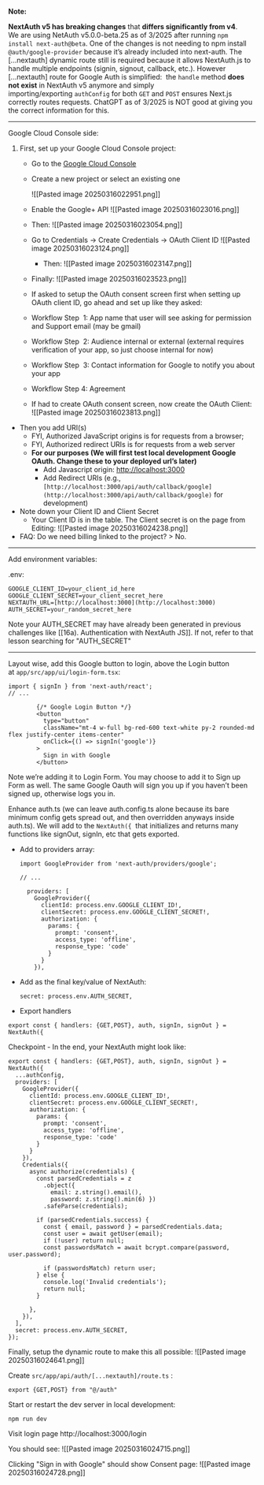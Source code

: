 **Note:**

**NextAuth v5 has breaking changes** that **differs significantly from v4**.  
We are using NetAuth v5.0.0-beta.25 as of 3/2025 after running `npm install next-auth@beta`. One of the changes is not needing to npm install `@auth/google-provider` because it’s already included into next-auth. The [...nextauth] dynamic route still is required because it allows NextAuth.js to handle multiple endpoints (signin, signout, callback, etc.). However [...nextauth] route for Google Auth is simplified:  the `handle` method **does not exist** in NextAuth v5 anymore and simply importing/exporting `authConfig` for both `GET` and `POST` ensures Next.js correctly routes requests. ChatGPT as of 3/2025 is NOT good at giving you the correct information for this.

---

Google Cloud Console side:

1. First, set up your Google Cloud Console project:
	- Go to the [Google Cloud Console]([https://console.cloud.google.com/](https://console.cloud.google.com/))
	- Create a new project or select an existing one
	  
		![[Pasted image 20250316022951.png]]

	- Enable the Google+ API
	  ![[Pasted image 20250316023016.png]]
	  
	- Then:
	  ![[Pasted image 20250316023054.png]]
	
	- Go to Credentials → Create Credentials → OAuth Client ID
	  ![[Pasted image 20250316023124.png]]
	
	  - Then:
	    ![[Pasted image 20250316023147.png]]

  
	- Finally:
	  ![[Pasted image 20250316023523.png]]
	
	- If asked to setup the OAuth consent screen first when setting up OAuth client ID, go ahead and set up like they asked:
	- Workflow Step  1: App name that user will see asking for permission and Support email (may be gmail)
	- Workflow Step  2: Audience internal or external (external requires verification of your app, so just choose internal for now)
	- Workflow Step  3: Contact information for Google to notify you about your app
	- Workflow Step 4: Agreement
	- If had to create OAuth consent screen, now create the OAuth Client:
	  ![[Pasted image 20250316023813.png]]

- Then you add URI(s)
	- FYI, Authorized JavaScript origins is for requests from a browser; 
	- FYI, Authorized redirect URIs is for requests from a web server
	- **For our purposes (We will first test local development Google OAuth. Change these to your deployed url’s later)**
		- Add Javascript origin: [http://localhost:3000](http://localhost:3000)
		- Add Redirect URIs (e.g., `[http://localhost:3000/api/auth/callback/google](http://localhost:3000/api/auth/callback/google)` for development)
- Note down your Client ID and Client Secret
	- Your Client ID is in the table. The Client secret is on the page from Editing:
	  ![[Pasted image 20250316024238.png]]
- FAQ: Do we need billing linked to the project? > No.

---

Add environment variables:  

.env:
```
GOOGLE_CLIENT_ID=your_client_id_here  
GOOGLE_CLIENT_SECRET=your_client_secret_here  
NEXTAUTH_URL=[http://localhost:3000](http://localhost:3000)  
AUTH_SECRET=your_random_secret_here  
```  

Note your AUTH_SECRET may have already been generated in previous challenges like [[16a). Authentication with NextAuth JS]]. If not, refer to that lesson searching for "AUTH_SECRET"

---

Layout wise, add this Google button to login, above the Login button at `app/src/app/ui/login-form.tsx`:
```
import { signIn } from 'next-auth/react';  
// ...  
  
        {/* Google Login Button */}  
        <button  
          type="button"  
          className="mt-4 w-full bg-red-600 text-white py-2 rounded-md flex justify-center items-center"  
          onClick={() => signIn('google')}  
        >  
          Sign in with Google  
        </button>
```

Note we’re adding it to Login Form. You may choose to add it to Sign up Form as well. The same Google Oauth will sign you up if you haven’t been signed up, otherwise logs you in.

Enhance auth.ts (we can leave auth.config.ts alone because its bare minimum config gets spread out, and then overridden anyways inside auth.ts). We will add to the `NextAuth({`  that initializes and returns many functions like signOut, signIn, etc that gets exported.
- Add to providers array:
	```
	import GoogleProvider from 'next-auth/providers/google';  
	  
	// ...  
	  
	  providers: [  
	    GoogleProvider({  
	      clientId: process.env.GOOGLE_CLIENT_ID!,  
	      clientSecret: process.env.GOOGLE_CLIENT_SECRET!,  
	      authorization: {  
	        params: {  
	          prompt: 'consent',  
	          access_type: 'offline',  
	          response_type: 'code'  
	        }  
	      }  
	    }),
	```
- Add as the final key/value of NextAuth:
	```
	secret: process.env.AUTH_SECRET,
	```
- Export handlers
```
export const { handlers: {GET,POST}, auth, signIn, signOut } = NextAuth({
```

Checkpoint - In the end, your NextAuth might look like:
```
export const { handlers: {GET,POST}, auth, signIn, signOut } = NextAuth({  
  ...authConfig,  
  providers: [  
    GoogleProvider({  
      clientId: process.env.GOOGLE_CLIENT_ID!,  
      clientSecret: process.env.GOOGLE_CLIENT_SECRET!,  
      authorization: {  
        params: {  
          prompt: 'consent',  
          access_type: 'offline',  
          response_type: 'code'  
        }  
      }  
    }),  
    Credentials({  
      async authorize(credentials) {  
        const parsedCredentials = z  
          .object({   
            email: z.string().email(),   
            password: z.string().min(6) })  
          .safeParse(credentials);  
   
        if (parsedCredentials.success) {  
          const { email, password } = parsedCredentials.data;  
          const user = await getUser(email);  
          if (!user) return null;  
          const passwordsMatch = await bcrypt.compare(password, user.password);  
   
          if (passwordsMatch) return user;  
        } else {  
          console.log('Invalid credentials');  
          return null;  
        }  
   
      },  
    }),  
  ],  
  secret: process.env.AUTH_SECRET,  
});
```

Finally, setup the dynamic route to make this all possible:
![[Pasted image 20250316024641.png]]

Create `src/app/api/auth/[...nextauth]/route.ts` :
```
export {GET,POST} from "@/auth"
```

Start or restart the dev server in local development:
```
npm run dev
```

Visit login page http://localhost:3000/login

You should see:
![[Pasted image 20250316024715.png]]

Clicking "Sign in with Google" should show Consent page:
![[Pasted image 20250316024728.png]]

